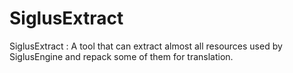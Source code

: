 # SiglusExtract
SiglusExtract : A tool that can extract almost all resources used by SiglusEngine and repack some of them for translation.
